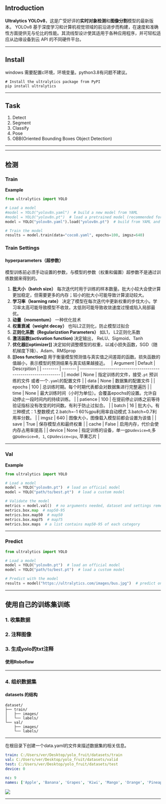 <!--theme: -->
## Introduction
**Ultralytics YOLOv8**，这是广受好评的**实时对象检测**和**图像分割**模型的最新版本。 YOLOv8 基于深度学习和计算机视觉领域的前沿进步而构建，在速度和准确性方面提供无与伦比的性能。其流线型设计使其适用于各种应用程序，并可轻松适应从边缘设备到云 API 的不同硬件平台。

---
## Install
windows 需要配置c环境，环境变量。python3.8有问题不建议。
```shell
# Install the ultralytics package from PyPI
pip install ultralytics
```
---

## Task
1. Detect
2. Segment
3. Classify
4. Pose
5. OBB(Oriented Bounding Boxes Object Detection)
---

---
## 检测
### Train
**Example**
```python
from ultralytics import YOLO

# Load a model
#model = YOLO("yolov8n.yaml")  # build a new model from YAML
#model = YOLO("yolov8n.pt")  # load a pretrained model (recommended for training)
model = YOLO("yolov8n.yaml").load("yolov8n.pt")  # build from YAML and transfer weights

# Train the model
results = model.train(data="coco8.yaml", epochs=100, imgsz=640)
```

### Train Settings

#### **hyperparameters**（超参数）
模型训练前必须手动设置的参数，与模型的参数（权重和偏置）超参数不是通过训练数据来得到的。
1. **批大小（batch size）** 每次迭代时用于训练的样本数量。批大小较大会使计算更加稳定，但需要更多的内存；较小的批大小可能导致计算波动较大。
2. **学习率（learning rate）** 决定了模型在每次迭代中更新权重的步伐大小。学习率太高可能导致模型不收敛，太低则可能导致收敛速度过慢或陷入局部最优。
3. **动量（momentum）** 一种优化技术
4. **权重衰减（weight decay）** 也叫L2正则化，防止模型过拟合
5. **正则化系数（Regularizstion Parameters）** 如L1， L2正则化系数
6. **激活函数(activation function)** 决定输出， ReLU、Sigmoid、Tanh
7. **优化器[[optimizer]]** 决定如何调整模型的权重，以减小损失函数，SGD（随机梯度下降）、Adam、RMSprop
8. **[[loss function]]** 用于衡量模型预测值与真实值之间差距的函数。损失函数的值越小，表示模型的预测结果与真实结果越接近。
 
| Argument | Default | Descrpition                                                      |
| -------- | ------- | ---------------------------------------------------------------- |
| model    | None    | 指定训练的文件，接受`.pt` 预训练的文件 或者一个`.yaml`的配置文件                          |
| data     | None    | 数据集的配置文件                                                         |
| epochs   | 100     | 总训练时期。每个时期代表都会对数据集进行完整遍历                                         |
| time     | None    | 最大训练时间（小时为单位）。会覆盖epochs的设置。允许自动停止一段时间内的持续训练。                     |
| patience | 100     | 在提前停止训练之前等待验证指标没有改变的时间数。有利于防止过拟合。                                |
| batch    | 16      | 批大小。有三种模式：1.整数模式 2.batch=-1 60%gpu利用率自动模式 3.batch=0.7利用率分数。      |
| imgsz    | 640     | 图像大小，图像载入模型前都会设置为该值                                              |
| save     | True    | 保存模型点和最终权重                                                       |
| cache    | False   | 启用内存，代价会使内存占用率提高                                                 |
| device   | None    | 指定训练的设备，单一gpu`device=0`,多gpu`device=0, 1`, cpu`device=cpu`, 苹果芯片 |


---
### Val
**Example**
```python
from ultralytics import YOLO

# Load a model
model = YOLO("yolov8n.pt")  # load an official model
model = YOLO("path/to/best.pt")  # load a custom model

# Validate the model
metrics = model.val()  # no arguments needed, dataset and settings remembered
metrics.box.map  # map50-95
metrics.box.map50  # map50
metrics.box.map75  # map75
metrics.box.maps  # a list contains map50-95 of each category
```
---
### Predict
```python
from ultralytics import YOLO

# Load a model
model = YOLO("yolov8n.pt")  # load an official model
model = YOLO("path/to/best.pt")  # load a custom model

# Predict with the model
results = model("https://ultralytics.com/images/bus.jpg")  # predict on an image
```

---
## 使用自己的训练集训练
### 1. 收集数据
### 2. 注释图像
### 3. 生成yolo的txt注释
#### 使用Roboflow
---
### 4. 组织数据集
#### datasets 的结构

```
dataset/
├── train/
│   ├── images/
│   └── labels/
└── val/
    ├── images/
    └── labels/
```
---
在根目录下创建一个data.yaml的文件来描述数据集的相关信息。
```yaml
train: C:/Users/ver/Desktop/yolo_fruit/datasets/train
val: C:/Users/ver/Desktop/yolo_fruit/datasets/valid
test: C:/Users/ver/Desktop/yolo_fruit/datasets/test
device: 0

nc: 9
names: ['Apple', 'Banana', 'Grapes', 'Kiwi', 'Mango', 'Orange', 'Pineapple', 'Sugerapple', 'Watermelon']

```
![](C:\Users\ver\Pictures\Screenshots\data_yaml.png)

---